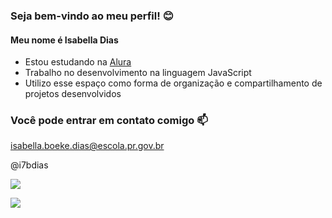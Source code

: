 ### Seja bem-vindo ao meu perfil! 😊

#### Meu nome é Isabella Dias

- Estou estudando na [Alura](https://www.alura.com.br)
- Trabalho no desenvolvimento na linguagem JavaScript
- Utilizo esse espaço como forma de organização e compartilhamento de projetos desenvolvidos

### Você pode entrar em contato comigo 📫

isabella.boeke.dias@escola.pr.gov.br

@i7bdias


![](https://media.tenor.com/c2cFdOYzgMYAAAAM/gremio.gif)

![](https://myoctocat.com/gallery/)
